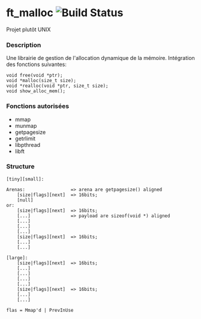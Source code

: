 # ft_malloc ![Build Status](https://travis-ci.com/alngo/libft_malloc.svg?branch=dev)
Projet plutôt UNIX

### Description

Une librairie de gestion de l'allocation dynamique de la mémoire.
Intégration des fonctions suivantes:
```
void free(void *ptr);
void *malloc(size_t size);
void *realloc(void *ptr, size_t size);
void show_alloc_mem();
```
### Fonctions autorisées
  - mmap
  - munmap
  - getpagesize
  - getrlimit
  - libpthread
  - libft

### Structure

```
[tiny][small]:

Arenas:					=> arena are getpagesize() aligned
	[size|flags][next] 	=> 16bits; 
	[null]
or:
	[size|flags][next] 	=> 16bits;
	[...]				=> payload are sizeof(void *) aligned
	[...]
	[...]
	[...]
	[size|flags][next] 	=> 16bits;
	[...]
	[...]

[large]:
	[size|flags][next] 	=> 16bits;
	[...]
	[...]
	[...]
	[...]
	[size|flags][next] 	=> 16bits;
	[...]
	[...]

flas = Mmap'd | PrevInUse
```

